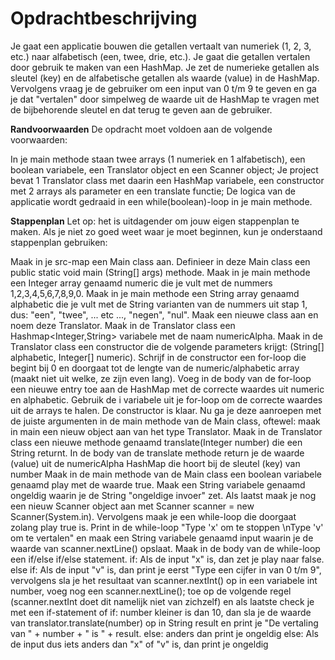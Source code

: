 # Opdrachtbeschrijving
Je gaat een applicatie bouwen die getallen vertaalt van numeriek (1, 2, 3, etc.) naar alfabetisch (een, twee, drie, etc.). Je gaat die getallen vertalen door gebruik te maken van een HashMap. Je zet de numerieke getallen als sleutel (key) en de alfabetische getallen als waarde (value) in de HashMap. Vervolgens vraag je de gebruiker om een input van 0 t/m 9 te geven en ga je dat "vertalen" door simpelweg de waarde uit de HashMap te vragen met de bijbehorende sleutel en dat terug te geven aan de gebruiker.

**Randvoorwaarden**
De opdracht moet voldoen aan de volgende voorwaarden:

In je main methode staan twee arrays (1 numeriek en 1 alfabetisch), een boolean variabele, een Translator object en een Scanner object;
Je project bevat 1 Translator class met daarin een HashMap variabele, een constructor met 2 arrays als parameter en een translate functie;
De logica van de applicatie wordt gedraaid in een while(boolean)-loop in je main methode.

**Stappenplan**
Let op: het is uitdagender om jouw eigen stappenplan te maken. Als je niet zo goed weet waar je moet beginnen, kun je onderstaand stappenplan gebruiken:

Maak in je src-map een Main class aan. Definieer in deze Main class een public static void main (String[] args) methode.
Maak in je main methode een Integer array genaamd numeric die je vult met de nummers 1,2,3,4,5,6,7,8,9,0.
Maak in je main methode een String array genaamd alphabetic die je vult met de String varianten van de nummers uit stap 1, dus: "een", "twee", ... etc ..., "negen", "nul".
Maak een nieuwe class aan en noem deze Translator.
Maak in de Translator class een Hashmap<Integer,String> variabele met de naam numericAlpha.
Maak in de Translator class een constructor die de volgende parameters krijgt: (String[] alphabetic, Integer[] numeric).
Schrijf in de constructor een for-loop die begint bij 0 en doorgaat tot de lengte van de numeric/alphabetic array (maakt niet uit welke, ze zijn even lang).
Voeg in de body van de for-loop een nieuwe entry toe aan de HashMap met de correcte waardes uit numeric en alphabetic. Gebruik de i variabele uit je for-loop om de correcte waardes uit de arrays te halen.
De constructor is klaar. Nu ga je deze aanroepen met de juiste argumenten in de main methode van de Main class, oftewel: maak in main een nieuw object aan van het type Translator.
Maak in de Translator class een nieuwe methode genaamd translate(Integer number) die een String returnt.
In de body van de translate methode return je de waarde (value) uit de numericAlpha HashMap die hoort bij de sleutel (key) van number
Maak in de main methode van de Main class een boolean variabele genaamd play met de waarde true. Maak een String variabele genaamd ongeldig waarin je de String "ongeldige invoer" zet. Als laatst maak je nog een nieuw Scanner object aan met Scanner scanner = new Scanner(System.in).
Vervolgens maak je een while-loop die doorgaat zolang play true is.
Print in de while-loop "Type 'x' om te stoppen \nType 'v' om te vertalen" en maak een String variabele genaamd input waarin je de waarde van scanner.nextLine() opslaat.
Maak in de body van de while-loop een if/else if/else statement.
if: Als de input "x" is, dan zet je play naar false.
else if: Als de input "v" is, dan print je eerst "Type een cijfer in van 0 t/m 9", vervolgens sla je het resultaat van scanner.nextInt() op in een variabele int number, voeg nog een scanner.nextLine(); toe op de volgende regel (scanner.nextInt doet dit namelijk niet van zichzelf) en als laatste check je met een if-statement of
if: number kleiner is dan 10, dan sla je de waarde van translator.translate(number) op in String result en print je "De vertaling van " + number + " is " + result.
else: anders dan print je ongeldig
else: Als de input dus iets anders dan "x" of "v" is, dan print je ongeldig